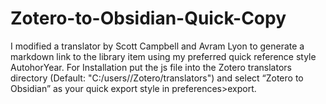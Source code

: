 # Zotero-to-Obsidian-Quick-Copy
I modified a translator by Scott Campbell and Avram Lyon to generate a markdown link to the library item using my preferred quick reference style AutohorYear. 
For Installation put the js file into the Zotero translators directory (Default: "C:/users/<your name>/Zotero/translators") and select “Zotero to Obsidian” as your quick export style in preferences>export.
